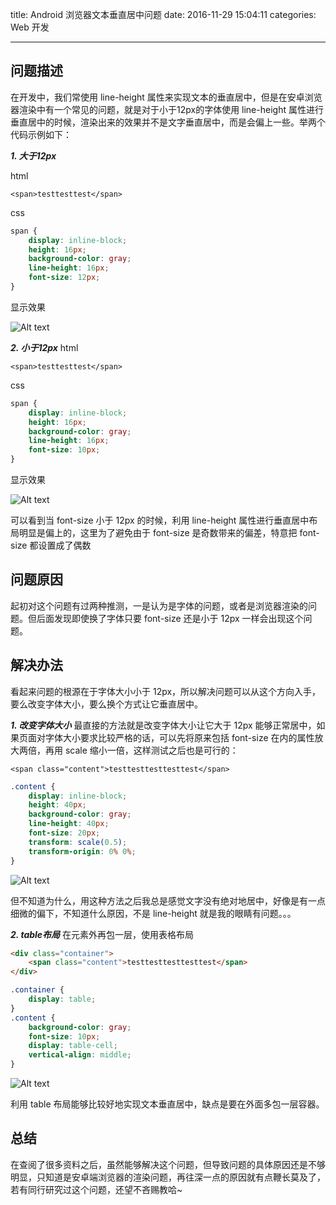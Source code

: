 title: Android 浏览器文本垂直居中问题
date: 2016-11-29 15:04:11
categories: Web 开发

---

## 问题描述
在开发中，我们常使用 line-height 属性来实现文本的垂直居中，但是在安卓浏览器渲染中有一个常见的问题，就是对于小于12px的字体使用 line-height 属性进行垂直居中的时候，渲染出来的效果并不是文字垂直居中，而是会偏上一些。举两个代码示例如下：

***1. 大于12px***

html
```vbscript-html
<span>testtesttest</span>
```

css
```css
span {
    display: inline-block;
    height: 16px;
    background-color: gray;
    line-height: 16px;
    font-size: 12px;
}
```
<!-- more -->

显示效果

![Alt text](/images/1480324637887.png)

***2. 小于12px***
html
```vbscript-html
<span>testtesttest</span>
```

css
```css
span {
    display: inline-block;
    height: 16px;
    background-color: gray;
    line-height: 16px;
    font-size: 10px;
}
```

显示效果

![Alt text](/images/1480324744155.png)

可以看到当 font-size 小于 12px 的时候，利用 line-height 属性进行垂直居中布局明显是偏上的，这里为了避免由于 font-size 是奇数带来的偏差，特意把 font-size 都设置成了偶数

## 问题原因

起初对这个问题有过两种推测，一是认为是字体的问题，或者是浏览器渲染的问题。但后面发现即使换了字体只要 font-size 还是小于 12px 一样会出现这个问题。

## 解决办法

看起来问题的根源在于字体大小小于 12px，所以解决问题可以从这个方向入手，要么改变字体大小，要么换个方式让它垂直居中。

***1. 改变字体大小***
最直接的方法就是改变字体大小让它大于 12px 能够正常居中，如果页面对字体大小要求比较严格的话，可以先将原来包括 font-size 在内的属性放大两倍，再用 scale 缩小一倍，这样测试之后也是可行的：

```vbscript-html
<span class="content">testtesttesttesttest</span>
```

```css
.content {
    display: inline-block;
    height: 40px;
    background-color: gray;
    line-height: 40px;
    font-size: 20px;
    transform: scale(0.5);
    transform-origin: 0% 0%;
}
```
![Alt text](/images/1480389681672.png)

但不知道为什么，用这种方法之后我总是感觉文字没有绝对地居中，好像是有一点细微的偏下，不知道什么原因，不是 line-height 就是我的眼睛有问题。。。



***2. table布局***
在元素外再包一层，使用表格布局

```html
<div class="container">
    <span class="content">testtesttesttesttest</span>
</div>
```
```css
.container {
    display: table;
}
.content {
    background-color: gray;
    font-size: 10px;
    display: table-cell;
    vertical-align: middle;
}
```

![Alt text](/images/1480400251642.png)


利用 table 布局能够比较好地实现文本垂直居中，缺点是要在外面多包一层容器。

## 总结
在查阅了很多资料之后，虽然能够解决这个问题，但导致问题的具体原因还是不够明显，只知道是安卓端浏览器的渲染问题，再往深一点的原因就有点鞭长莫及了，若有同行研究过这个问题，还望不吝赐教哈~





